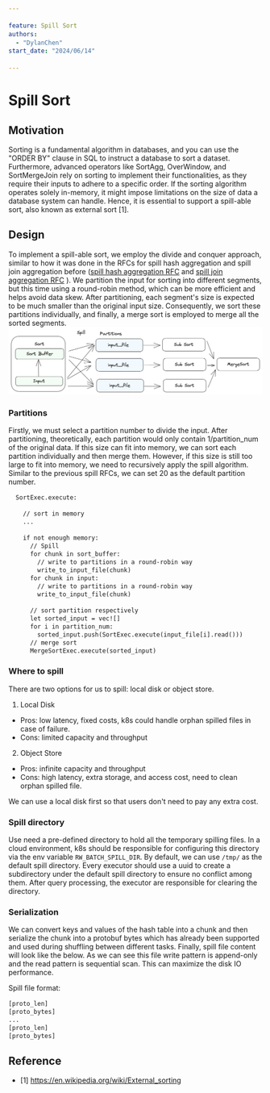 ```yaml
---

feature: Spill Sort
authors:
  - "DylanChen"
start_date: "2024/06/14"

---
```


# Spill Sort

## Motivation

Sorting is a fundamental algorithm in databases, and you can use the "ORDER BY" clause in SQL to instruct a database to sort a dataset. Furthermore, advanced operators like SortAgg, OverWindow, and SortMergeJoin rely on sorting to implement their functionalities, as they require their inputs to adhere to a specific order. If the sorting algorithm operates solely in-memory, it might impose limitations on the size of data a database system can handle. Hence, it is essential to support a spill-able sort, also known as external sort [1].




## Design

To implement a spill-able sort, we employ the divide and conquer approach, similar to how it was done in the RFCs for spill hash aggregation and spill join aggregation before ([spill hash aggregation RFC](https://github.com/risingwavelabs/rfcs/pull/89) and [spill join aggregation RFC](https://github.com/risingwavelabs/rfcs/pull/91) ). We partition the input for sorting into different segments, but this time using a round-robin method, which can be more efficient and helps avoid data skew. After partitioning, each segment's size is expected to be much smaller than the original input size. Consequently, we sort these partitions individually, and finally, a merge sort is employed to merge all the sorted segments.
![spill-sort](images/0000-spill-sort/spill-sort.png)

### Partitions

Firstly, we must select a partition number to divide the input. After partitioning, theoretically, each partition would only contain 1/partition_num of the original data. If this size can fit into memory, we can sort each partition individually and then merge them. However, if this size is still too large to fit into memory, we need to recursively apply the spill algorithm. Similar to the previous spill RFCs, we can set 20 as the default partition number.

```
  SortExec.execute:

    // sort in memory
    ...

    if not enough memory:
      // Spill
      for chunk in sort_buffer:
        // write to partitions in a round-robin way
        write_to_input_file(chunk)
      for chunk in input:
        // write to partitions in a round-robin way
        write_to_input_file(chunk)

      // sort partition respectively
      let sorted_input = vec![]
      for i in partition_num:
        sorted_input.push(SortExec.execute(input_file[i].read()))
      // merge sort
      MergeSortExec.execute(sorted_input)

```

### Where to spill

There are two options for us to spill: local disk or object store.

1. Local Disk
  - Pros: low latency, fixed costs, k8s could handle orphan spilled files in case of failure.
  - Cons: limited capacity and throughput
2. Object Store
  - Pros: infinite capacity and throughput
  - Cons: high latency, extra storage, and access cost, need to clean orphan spilled file.

We can use a local disk first so that users don't need to pay any extra cost.

### Spill directory

Use need a pre-defined directory to hold all the temporary spilling files. In a cloud environment, k8s should be responsible for configuring this directory via the env variable `RW_BATCH_SPILL_DIR`. By default, we can use `/tmp/` as the default spill directory. Every executor should use a uuid to create a subdirectory under the default spill directory to ensure no conflict among them. After query processing, the executor are responsible for clearing the directory.


### Serialization

We can convert keys and values of the hash table into a chunk and then serialize the chunk into a protobuf bytes which has already been supported and used during shuffling between different tasks. Finally, spill file content will look like the below. As we can see this file write pattern is append-only and the read pattern is sequential scan. This can maximize the disk IO performance.

Spill file format:

```
[proto_len]
[proto_bytes]
...
[proto_len]
[proto_bytes]

```

## Reference

- [1] https://en.wikipedia.org/wiki/External_sorting
